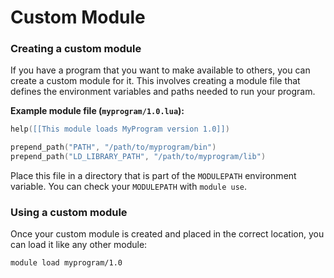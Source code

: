 # Custom Module

### Creating a custom module

If you have a program that you want to make available to others, you can create a custom module for it. This involves creating a module file that defines the environment variables and paths needed to run your program.

**Example module file (`myprogram/1.0.lua`):**

```lua
help([[This module loads MyProgram version 1.0]])

prepend_path("PATH", "/path/to/myprogram/bin")
prepend_path("LD_LIBRARY_PATH", "/path/to/myprogram/lib")
```

Place this file in a directory that is part of the `MODULEPATH` environment variable. You can check your `MODULEPATH` with `module use`.

### Using a custom module

Once your custom module is created and placed in the correct location, you can load it like any other module:

```bash
module load myprogram/1.0
```


